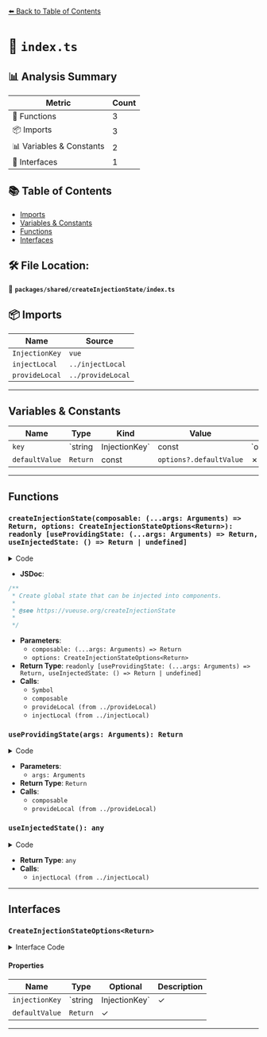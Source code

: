 [⬅️ Back to Table of Contents](../../../index.md)

# 📄 `index.ts`

## 📊 Analysis Summary

| Metric | Count |
|--------|-------|
| 🔧 Functions | 3 |
| 📦 Imports | 3 |
| 📊 Variables & Constants | 2 |
| 📐 Interfaces | 1 |

## 📚 Table of Contents

- [Imports](#imports)
- [Variables & Constants](#variables-constants)
- [Functions](#functions)
- [Interfaces](#interfaces)

## 🛠️ File Location:
📂 **`packages/shared/createInjectionState/index.ts`**

## 📦 Imports

| Name | Source |
|------|--------|
| `InjectionKey` | `vue` |
| `injectLocal` | `../injectLocal` |
| `provideLocal` | `../provideLocal` |


---

## Variables & Constants

| Name | Type | Kind | Value | Exported |
|------|------|------|-------|----------|
| `key` | `string | InjectionKey<Return>` | const | `options?.injectionKey || Symbol(composable.name || 'InjectionState')` | ✗ |
| `defaultValue` | `Return` | const | `options?.defaultValue` | ✗ |


---

## Functions

### `createInjectionState(composable: (...args: Arguments) => Return, options: CreateInjectionStateOptions<Return>): readonly [useProvidingState: (...args: Arguments) => Return, useInjectedState: () => Return | undefined]`

<details><summary>Code</summary>

```ts
export function createInjectionState<Arguments extends Array<any>, Return>(
  composable: (...args: Arguments) => Return,
  options?: CreateInjectionStateOptions<Return>,
): readonly [useProvidingState: (...args: Arguments) => Return, useInjectedState: () => Return | undefined] {
  const key: string | InjectionKey<Return> = options?.injectionKey || Symbol(composable.name || 'InjectionState')
  const defaultValue = options?.defaultValue
  const useProvidingState = (...args: Arguments) => {
    const state = composable(...args)
    provideLocal(key, state)
    return state
  }
  const useInjectedState = () => injectLocal(key, defaultValue)
  return [useProvidingState, useInjectedState]
}
```
</details>

- **JSDoc**:
```ts
/**
 * Create global state that can be injected into components.
 *
 * @see https://vueuse.org/createInjectionState
 *
 */
```

- **Parameters**:
  - `composable: (...args: Arguments) => Return`
  - `options: CreateInjectionStateOptions<Return>`
- **Return Type**: `readonly [useProvidingState: (...args: Arguments) => Return, useInjectedState: () => Return | undefined]`
- **Calls**:
  - `Symbol`
  - `composable`
  - `provideLocal (from ../provideLocal)`
  - `injectLocal (from ../injectLocal)`
### `useProvidingState(args: Arguments): Return`

<details><summary>Code</summary>

```ts
(...args: Arguments) => {
    const state = composable(...args)
    provideLocal(key, state)
    return state
  }
```
</details>

- **Parameters**:
  - `args: Arguments`
- **Return Type**: `Return`
- **Calls**:
  - `composable`
  - `provideLocal (from ../provideLocal)`
### `useInjectedState(): any`

<details><summary>Code</summary>

```ts
() => injectLocal(key, defaultValue)
```
</details>

- **Return Type**: `any`
- **Calls**:
  - `injectLocal (from ../injectLocal)`

---

## Interfaces

### `CreateInjectionStateOptions<Return>`

<details><summary>Interface Code</summary>

```ts
export interface CreateInjectionStateOptions<Return> {
  /**
   * Custom injectionKey for InjectionState
   */
  injectionKey?: string | InjectionKey<Return>
  /**
   * Default value for the InjectionState
   */
  defaultValue?: Return
}
```
</details>

#### Properties

| Name | Type | Optional | Description |
|------|------|----------|-------------|
| `injectionKey` | `string | InjectionKey<Return>` | ✓ |  |
| `defaultValue` | `Return` | ✓ |  |


---